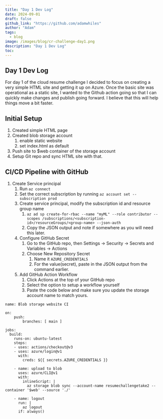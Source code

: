 ```yaml
---
title: "Day 1 Dev Log"
date: 2024-09-01
draft: false
github_link: "https://github.com/adamwhiles"
author: "Adam"
tags:
  - blog
image: /images/blog/cr-challenge-day1.png
description: "Day 1 Dev Log"
toc:
---
```


## Day 1 Dev Log
For day 1 of the cloud resume challenge I decided to focus on creating a very simple HTML site and getting it up on Azure. Once the basic site was operational as a static site, I wanted to the Github action going so that I can quickly make changes and publish going forward. I believe that this will help things move a bit faster.

## Initial Setup
1. Created simple HTML page
2. Created blob storage account
	1. enable static website
	2. set index.html as default
3. Push site to $web container of the storage account
4. Setup Git repo and sync HTML site with that.

## CI/CD Pipeline with GitHub
1. Create Service principal
	1. Run ``` az connect ```
	2. Set the correct subscription by running ```az account set --subscription prod ```
	3. Create service principal, modify the subscription id and resource group name
		1.  ```az ad sp create-for-rbac --name "myML" --role contributor --scopes /subscriptions/<subscription-id>/resourceGroups/<group-name> --json-auth```
		2. Copy the JSON output and note if somewhere as you will need this later.
	4. Configure GitHub Secret
		1. Go to the GitHub repo, then Settings -> Security -> Secrets and Variables -> Actions
		2. Choose New Repository Secret
			1. Name it ```AZURE_CREDENTIALS```
			2. For the value(secret), paste in the JSON output from the command earlier.
	5. Add GitHub Action Workflow
		1. Click Actions at the top of your GitHub repo
		2. Select the option to setup a workflow yourself
		3. Paste the code below and make sure you update the storage account name to match yours.

```
name: Blob storage website CI

on:
    push:
        branches: [ main ]

jobs:
  build:
    runs-on: ubuntu-latest
    steps:
    - uses: actions/checkout@v3
    - uses: azure/login@v1
      with:
        creds: ${{ secrets.AZURE_CREDENTIALS }}
        
    - name: upload to blob
      uses: azure/CLI@v1
      with:
        inlineScript: |
          az storage blob sync --account-name resumechallengetake2 --container '$web' --source './'

    - name: logout
      run: |
        az logout
      if: always()
```